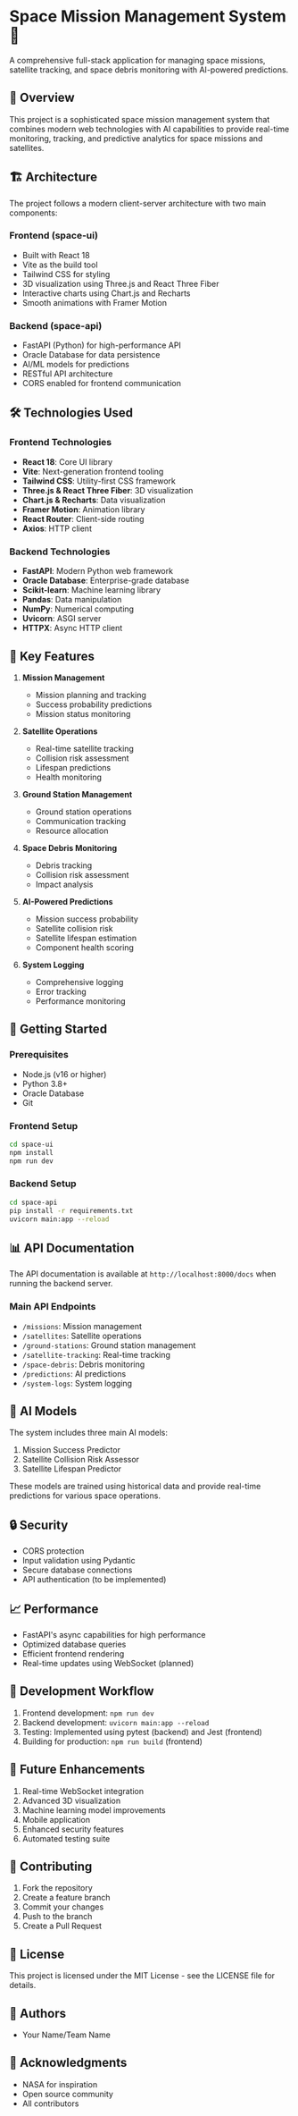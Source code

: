 # Space Mission Management System 🚀

A comprehensive full-stack application for managing space missions, satellite tracking, and space debris monitoring with AI-powered predictions.

## 🌟 Overview

This project is a sophisticated space mission management system that combines modern web technologies with AI capabilities to provide real-time monitoring, tracking, and predictive analytics for space missions and satellites.

## 🏗️ Architecture

The project follows a modern client-server architecture with two main components:

### Frontend (space-ui)
- Built with React 18
- Vite as the build tool
- Tailwind CSS for styling
- 3D visualization using Three.js and React Three Fiber
- Interactive charts using Chart.js and Recharts
- Smooth animations with Framer Motion

### Backend (space-api)
- FastAPI (Python) for high-performance API
- Oracle Database for data persistence
- AI/ML models for predictions
- RESTful API architecture
- CORS enabled for frontend communication

## 🛠️ Technologies Used

### Frontend Technologies
- **React 18**: Core UI library
- **Vite**: Next-generation frontend tooling
- **Tailwind CSS**: Utility-first CSS framework
- **Three.js & React Three Fiber**: 3D visualization
- **Chart.js & Recharts**: Data visualization
- **Framer Motion**: Animation library
- **React Router**: Client-side routing
- **Axios**: HTTP client

### Backend Technologies
- **FastAPI**: Modern Python web framework
- **Oracle Database**: Enterprise-grade database
- **Scikit-learn**: Machine learning library
- **Pandas**: Data manipulation
- **NumPy**: Numerical computing
- **Uvicorn**: ASGI server
- **HTTPX**: Async HTTP client

## 🎯 Key Features

1. **Mission Management**
   - Mission planning and tracking
   - Success probability predictions
   - Mission status monitoring

2. **Satellite Operations**
   - Real-time satellite tracking
   - Collision risk assessment
   - Lifespan predictions
   - Health monitoring

3. **Ground Station Management**
   - Ground station operations
   - Communication tracking
   - Resource allocation

4. **Space Debris Monitoring**
   - Debris tracking
   - Collision risk assessment
   - Impact analysis

5. **AI-Powered Predictions**
   - Mission success probability
   - Satellite collision risk
   - Satellite lifespan estimation
   - Component health scoring

6. **System Logging**
   - Comprehensive logging
   - Error tracking
   - Performance monitoring

## 🚀 Getting Started

### Prerequisites
- Node.js (v16 or higher)
- Python 3.8+
- Oracle Database
- Git

### Frontend Setup
```bash
cd space-ui
npm install
npm run dev
```

### Backend Setup
```bash
cd space-api
pip install -r requirements.txt
uvicorn main:app --reload
```

## 📊 API Documentation

The API documentation is available at `http://localhost:8000/docs` when running the backend server.

### Main API Endpoints
- `/missions`: Mission management
- `/satellites`: Satellite operations
- `/ground-stations`: Ground station management
- `/satellite-tracking`: Real-time tracking
- `/space-debris`: Debris monitoring
- `/predictions`: AI predictions
- `/system-logs`: System logging

## 🤖 AI Models

The system includes three main AI models:
1. Mission Success Predictor
2. Satellite Collision Risk Assessor
3. Satellite Lifespan Predictor

These models are trained using historical data and provide real-time predictions for various space operations.

## 🔒 Security

- CORS protection
- Input validation using Pydantic
- Secure database connections
- API authentication (to be implemented)

## 📈 Performance

- FastAPI's async capabilities for high performance
- Optimized database queries
- Efficient frontend rendering
- Real-time updates using WebSocket (planned)

## 🔄 Development Workflow

1. Frontend development: `npm run dev`
2. Backend development: `uvicorn main:app --reload`
3. Testing: Implemented using pytest (backend) and Jest (frontend)
4. Building for production: `npm run build` (frontend)

## 📝 Future Enhancements

1. Real-time WebSocket integration
2. Advanced 3D visualization
3. Machine learning model improvements
4. Mobile application
5. Enhanced security features
6. Automated testing suite

## 🤝 Contributing

1. Fork the repository
2. Create a feature branch
3. Commit your changes
4. Push to the branch
5. Create a Pull Request

## 📄 License

This project is licensed under the MIT License - see the LICENSE file for details.

## 👥 Authors

- Your Name/Team Name

## 🙏 Acknowledgments

- NASA for inspiration
- Open source community
- All contributors 